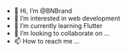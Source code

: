 - 👋 Hi, I’m @BNBrand
- 👀 I’m interested in web development
- 🌱 I’m currently learning Flutter
- 💞️ I’m looking to collaborate on ...
- 📫 How to reach me ...

<!---
BNBrand/BNBrand is a ✨ special ✨ repository because its `README.md` (this file) appears on your GitHub profile.
You can click the Preview link to take a look at your changes.
--->
